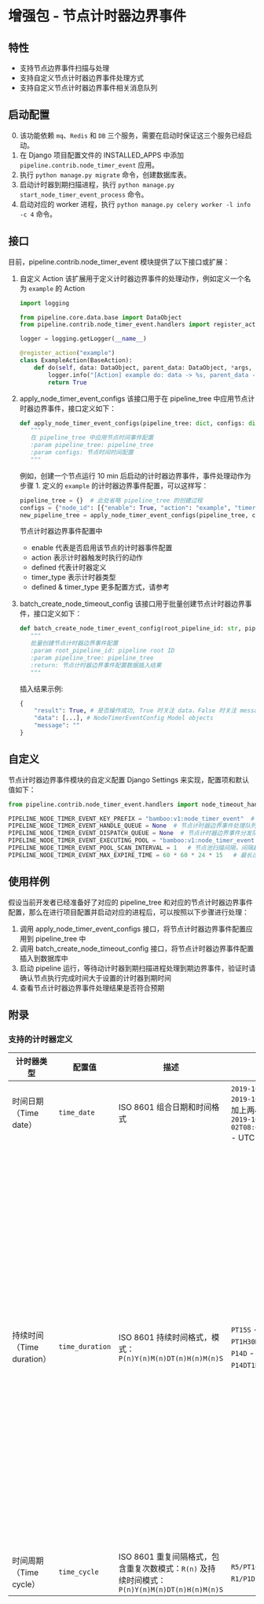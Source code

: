 # 增强包 - 节点计时器边界事件

## 特性

- 支持节点边界事件扫描与处理
- 支持自定义节点计时器边界事件处理方式
- 支持自定义节点计时器边界事件相关消息队列

## 启动配置

0. 该功能依赖 `mq`、`Redis` 和 `DB` 三个服务，需要在启动时保证这三个服务已经启动。
1. 在 Django 项目配置文件的 INSTALLED_APPS 中添加 `pipeline.contrib.node_timer_event` 应用。
2. 执行 `python manage.py migrate` 命令，创建数据库表。
3. 启动计时器到期扫描进程，执行 `python manage.py start_node_timer_event_process` 命令。
4. 启动对应的 worker 进程，执行 `python manage.py celery worker -l info -c 4` 命令。

## 接口

目前，pipeline.contrib.node_timer_event 模块提供了以下接口或扩展：

1. 自定义 Action
   该扩展用于定义计时器边界事件的处理动作，例如定义一个名为 `example` 的 Action
   ```python
   import logging
   
   from pipeline.core.data.base import DataObject
   from pipeline.contrib.node_timer_event.handlers import register_action, BaseAction
   
   logger = logging.getLogger(__name__)
   
   @register_action("example")
   class ExampleAction(BaseAction):
       def do(self, data: DataObject, parent_data: DataObject, *args, **kwargs) -> bool:
           logger.info("[Action] example do: data -> %s, parent_data -> %s", data, parent_data)
           return True

   ```

2. apply_node_timer_event_configs
   该接口用于在 pipeline_tree 中应用节点计时器边界事件，接口定义如下：
    ```python
   def apply_node_timer_event_configs(pipeline_tree: dict, configs: dict):
       """
       在 pipeline_tree 中应用节点时间事件配置
       :param pipeline_tree: pipeline_tree
       :param configs: 节点时间时间配置
       """
    ```
   例如，创建一个节点运行 10 min 后启动的计时器边界事件，事件处理动作为步骤 1. 定义的 `example` 的计时器边界事件配置，可以这样写：
    ```python
    pipeline_tree = {}  # 此处省略 pipeline_tree 的创建过程
    configs = {"node_id": [{"enable": True, "action": "example", "timer_type": "time_duration", "defined": "PT10M"}]}
    new_pipeline_tree = apply_node_timer_event_configs(pipeline_tree, configs)
    ```

   节点计时器边界事件配置中
    - enable 代表是否启用该节点的计时器事件配置
    - action 表示计时器触发时执行的动作
    - defined 代表计时器定义
    - timer_type 表示计时器类型
    - defined & timer_type 更多配置方式，请参考

3. batch_create_node_timeout_config
   该接口用于批量创建节点计时器边界事件，接口定义如下：
    ```python
   def batch_create_node_timer_event_config(root_pipeline_id: str, pipeline_tree: dict):
       """
       批量创建节点计时器边界事件配置
       :param root_pipeline_id: pipeline root ID
       :param pipeline_tree: pipeline_tree
       :return: 节点计时器边界事件配置数据插入结果
       """
    ```
   插入结果示例:
    ``` python
    {
        "result": True, # 是否操作成功, True 时关注 data，False 时关注 message
        "data": [...], # NodeTimerEventConfig Model objects 
        "message": ""
    }
    ```

## 自定义

节点计时器边界事件模块的自定义配置 Django Settings 来实现，配置项和默认值如下：

``` python
from pipeline.contrib.node_timer_event.handlers import node_timeout_handler

PIPELINE_NODE_TIMER_EVENT_KEY_PREFIX = "bamboo:v1:node_timer_event"  # Redis key 前缀，用于记录正在执行的节点，命名示例: {app_code}:{app_env}:{module}:node_timer_event
PIPELINE_NODE_TIMER_EVENT_HANDLE_QUEUE = None  # 节点计时器边界事件处理队列名称, 用于处理计时器边界事件， 需要 worker 接收该队列消息，默认为 None，即使用 celery 默认队列
PIPELINE_NODE_TIMER_EVENT_DISPATCH_QUEUE = None  # 节点计时器边界事件分发队列名称, 用于记录计时器边界事件， 需要 worker 接收该队列消息，默认为 None，即使用 celery 默认队列
PIPELINE_NODE_TIMER_EVENT_EXECUTING_POOL = "bamboo:v1:node_timer_event:executing_node_pool"  # 执行节点池名称，用于记录正在执行的节点，需要保证 Redis key 唯一，命名示例: {app_code}:{app_env}:{module}:executing_node_pool
PIPELINE_NODE_TIMER_EVENT_POOL_SCAN_INTERVAL = 1   # 节点池扫描间隔，间隔越小，边界事件触发时间越精准，相应的事件处理的 workload 负载也会提升，默认为 1 s
PIPELINE_NODE_TIMER_EVENT_MAX_EXPIRE_TIME = 60 * 60 * 24 * 15   # 最长过期时间，兜底删除 Redis 冗余数据，默认为 15 Days，请根据业务场景调整
```

## 使用样例

假设当前开发者已经准备好了对应的 pipeline_tree 和对应的节点计时器边界事件配置，那么在进行项目配置并启动对应的进程后，可以按照以下步骤进行处理：

1. 调用 apply_node_timer_event_configs 接口，将节点计时器边界事件配置应用到 pipeline_tree 中
2. 调用 batch_create_node_timeout_config 接口，将节点计时器边界事件配置插入到数据库中
3. 启动 pipeline 运行，等待动计时器到期扫描进程处理到期边界事件，验证时请确认节点执行完成时间大于设置的计时器到期时间
4. 查看节点计时器边界事件处理结果是否符合预期

## 附录

### 支持的计时器定义

| 计时器类型               | 配置值             | 描述                                                                   | `defined` 样例                                                                                                                                       | 备注                                                                                                               |
|---------------------|-----------------|----------------------------------------------------------------------|----------------------------------------------------------------------------------------------------------------------------------------------------|------------------------------------------------------------------------------------------------------------------|
| 时间日期（Time date）     | `time_date`     | ISO 8601 组合日期和时间格式                                                   | `2019-10-01T12:00:00Z` - UTC 时间<br />`2019-10-02T08:09:40+02:00` - UTC 加上两小时时区偏移<br />`2019-10-02T08:09:40+02:00[Europe/Berlin]` - UTC 加上柏林两小时时区偏移 |                                                                                                                  |
| 持续时间（Time duration） | `time_duration` | ISO 8601 持续时间格式，模式：`P(n)Y(n)M(n)DT(n)H(n)M(n)S`                      | `PT15S` - 15 秒<br />`PT1H30M` - 1 小时 30 分钟<br /> `P14D` - 14 天<br />`P14DT1H30M` - 14 天 1 小时 30 分钟                                                 | `P` - 持续事件标识<br />`Y` - 年<br />`M` - 月<br />`D` - 天<br />`T` - 时间分量开始标识<br />`H` - 小时<br />`M` - 分钟<br />`S` - 秒 |
| 时间周期（Time cycle）    | `time_cycle`    | ISO 8601 重复间隔格式，包含重复次数模式：`R(n)` 及持续时间模式：`P(n)Y(n)M(n)DT(n)H(n)M(n)S` | `R5/PT10S` - 每10秒一次，最多五次<br />`R1/P1D` - 每天一次，最多一次                                                                                                 |                                                                                                                  |